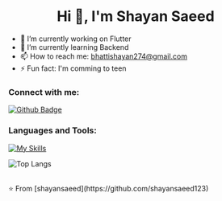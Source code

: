  <h1 align="center">Hi 👋, I'm Shayan Saeed</h1>

- 🔭 I’m currently working on Flutter
- 🌱 I’m currently learning Backend
- 📫 How to reach me: bhattishayan274@gmail.com
- ⚡ Fun fact: I'm comming to teen
  
### Connect with me:
<div id="badges">
  <a href="https://github.com/shayansaeed123">
    <img src="https://img.shields.io/badge/Github-white?style=for-the-badge&logo=Github&logoColor=black" alt="Github Badge"/>
  </a>
<!--   <a href="https://www.youtube.com/channel/UCzvRaprYPhvAplMK36Gu0kw">
    <img src="https://img.shields.io/badge/YouTube-red?style=for-the-badge&logo=youtube&logoColor=white" alt="Youtube Badge"/>
  </a>
   <a href="https://www.instagram.com/axif_taj">
    <img src="https://img.shields.io/badge/Instagram-purple?style=for-the-badge&logo=instagram&logoColor=white" alt="Instagram Badge"/>
  </a>
   <a href="https://fb.com/aaxiftaj">
    <img src="https://img.shields.io/badge/Facebook-blue?style=for-the-badge&logo=facebook&logoColor=white" alt="Facebook Badge"/>
  </a>
   <a href="https://twitter.com/axiftaj">
    <img src="https://img.shields.io/badge/Twitter-blue?style=for-the-badge&logo=twitter&logoColor=white" alt="Twitter Badge"/>
  </a> -->
</div>

### Languages and Tools:
[![My Skills](https://skillicons.dev/icons?i=flutter,dart,firebase,github,git,postman,java,python,SQL,&perline=5)](https://skillicons.dev)
<!--
![Asif Taj's GitHub stats](https://github-readme-stats.vercel.app/api?username=axiftaj&show_icons=true&theme=dark)
he
-->
![Top Langs](https://github-readme-stats.vercel.app/api/top-langs/?username=shayansaeed123&theme=dark)


<br>
⭐️ From [shayansaeed](https://github.com/shayansaeed123)
